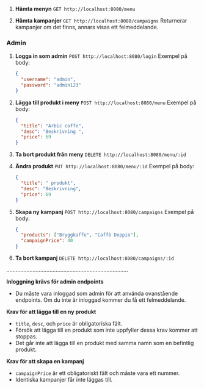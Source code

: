 1. **Hämta menyn**
    `GET http://localhost:8080/menu`
   
2. **Hämta kampanjer**
    `GET http://localhost:8080/campaigns`
    Returnerar kampanjer om det finns, annars visas ett felmeddelande.

### Admin 


1. **Logga in som admin**
   `POST http://localhost:8080/login`
    Exempel på body:
     ```json
     {
       "username": "admin",
       "password": "admin123"
     }
     ```

2. **Lägga till produkt i meny**
    `POST http://localhost:8080/menu`
    Exempel på body:
     ```json
     {
       "title": "Arbic coffe",
       "desc": "Beskrivning ",
       "price": 69
     }
     ```

3. **Ta bort produkt från meny**
    `DELETE http://localhost:8080/menu/:id`

4. **Ändra produkt**
    `PUT http://localhost:8080/menu/:id`
   Exempel på body:
     ```json
     {
       "title": " produkt",
       "desc": "Beskrivning",
       "price": 69
     }
     ```

5. **Skapa ny kampanj**
    `POST http://localhost:8080/campaigns`
    Exempel på body:
     ```json
     {
       "products": ["Bryggkaffe", "Caffè Doppio"],
       "campaignPrice": 40
     }
     ```

6. **Ta bort kampanj**
    `DELETE http://localhost:8080/campaigns/:id`

...............................................................................

 **Inloggning krävs för admin endpoints**
   - Du måste vara inloggad som admin för att använda ovanstående endpoints. Om du inte är inloggad kommer du få ett felmeddelande.

**Krav för att lägga till en ny produkt**
   - `title`, `desc`, och `price` är obligatoriska fält.
   - Försök att lägga till en produkt som inte uppfyller dessa krav kommer att stoppas.
   - Det går inte att lägga till en produkt med samma namn som en befintlig produkt.

 **Krav för att skapa en kampanj**
   - `campaignPrice` är ett obligatoriskt fält och måste vara ett nummer.
   - Identiska kampanjer får inte läggas till.
